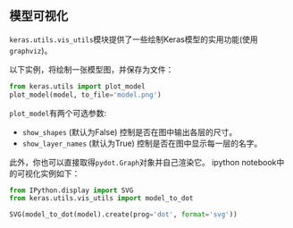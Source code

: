 
## 模型可视化

`keras.utils.vis_utils`模块提供了一些绘制Keras模型的实用功能(使用`graphviz`)。

以下实例，将绘制一张模型图，并保存为文件：
```python
from keras.utils import plot_model
plot_model(model, to_file='model.png')
```

`plot_model`有两个可选参数:

- `show_shapes` (默认为False) 控制是否在图中输出各层的尺寸。
- `show_layer_names` (默认为True) 控制是否在图中显示每一层的名字。

此外，你也可以直接取得`pydot.Graph`对象并自己渲染它。
ipython notebook中的可视化实例如下：
```python
from IPython.display import SVG
from keras.utils.vis_utils import model_to_dot

SVG(model_to_dot(model).create(prog='dot', format='svg'))
```
